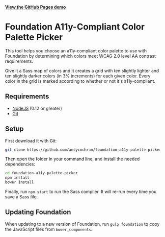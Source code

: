 **[View the GitHub Pages demo](https://andycochran.github.io/foundation-a11y-palette-picker/)**

# Foundation A11y-Compliant Color Palette Picker

This tool helps you choose an a11y-compliant color palette to use with Foundation by determining which colors meet WCAG 2.0 level AA contrast requirements.

Give it a Sass map of colors and it creates a grid with ten slightly lighter and ten slightly darker colors (in 3% increments) for each given color. Every color in the grid is marked according to whether or not it's a11y-compliant.

## Requirements

- [NodeJS](https://nodejs.org/en/) (0.12 or greater)
- [Git](https://git-scm.com/)

## Setup

First download it with Git:

```bash
git clone https://github.com/andycochran/foundation-a11y-palette-picker
```

Then open the folder in your command line, and install the needed dependencies:

```bash
cd foundation-a11y-palette-picker
npm install
bower install
```

Finally, run `npm start` to run the Sass compiler. It will re-run every time you save a Sass file.

## Updating Foundation

When updating to a new version of Foundation, run `gulp foundation` to copy the JavaScript files from `bower_components`.
